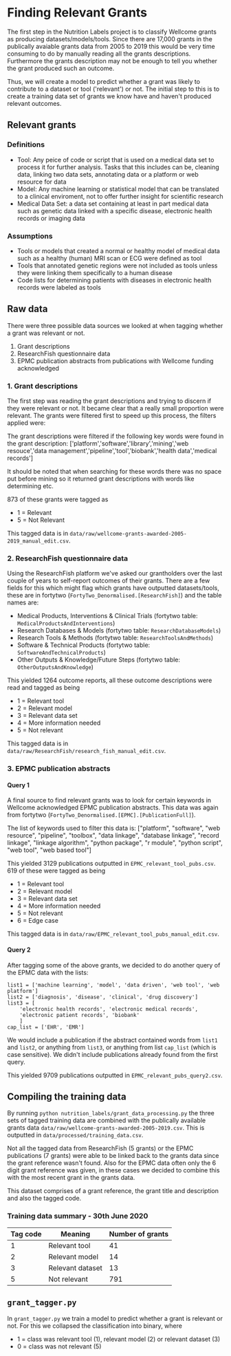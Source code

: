 # Finding Relevant Grants

The first step in the Nutrition Labels project is to classify Wellcome grants as producing datasets/models/tools. Since there are 17,000 grants in the publically avaiable grants data from 2005 to 2019 this would be very time consuming to do by manually reading all the grants descriptions. Furthermore the grants description may not be enough to tell you whether the grant produced such an outcome.

Thus, we will create a model to predict whether a grant was likely to contribute to a dataset or tool ('relevant') or not. The initial step to this is to create a training data set of grants we know have and haven't produced relevant outcomes.

## Relevant grants

### Definitions 

- Tool: Any peice of code or script that is used on a medical data set to process it for further analysis. Tasks that this includes can be, cleaning data, linking two data sets, annotating data or a platform or web resource for data
- Model: Any machine learning or statistical model that can be translated to a clinical enviroment, not to offer further insight for scientific research 
- Medical Data Set: a data set containing at least in part medical data such as genetic data linked with a specific disease, electronic health records or imaging data 

### Assumptions 

- Tools or models that created a normal or healthy model of medical data such as a healthy (human) MRI scan or ECG were defined as tool 
- Tools that annotated genetic regions were not included as tools unless they were linking them specifically to a human disease 
- Code lists for determining patients with diseases in electronic health records were labeled as tools 

## Raw data

There were three possible data sources we looked at when tagging whether a grant was relevant or not.

1. Grant descriptions
2. ResearchFish questionnaire data
3. EPMC publication abstracts from publications with Wellcome funding acknowledged

### 1. Grant descriptions

The first step was reading the grant descriptions and trying to discern if they were relevant or not. It became clear that a really small proportion were relevant. The grants were filtered first to speed up this process, the filters applied were:

The grant descriptions were filtered if the following key words were found in the grant description: 
['platform','software','library','mining','web resouce','data management','pipeline','tool','biobank','health data','medical records']

It should be noted that when searching for these words there was no space put before mining so it returned grant descriptions with words like determining etc. 

873 of these grants were tagged as
- 1 = Relevant
- 5 = Not Relevant

This tagged data is in `data/raw/wellcome-grants-awarded-2005-2019_manual_edit.csv`.

### 2. ResearchFish questionnaire data

Using the ResearchFish platform we've asked our grantholders over the last couple of years to self-report outcomes of their grants. There are a few fields for this which might flag which grants have outputted datasets/tools, these are in fortytwo (`FortyTwo_Denormalised.[ResearchFish]`) and the table names are:
- Medical Products, Interventions & Clinical Trials (fortytwo table: `MedicalProductsAndInterventions`)
- Research Databases & Models (fortytwo table: `ResearchDatabaseModels`)
- Research Tools & Methods (fortytwo table: `ResearchToolsAndMethods`)
- Software & Technical Products (fortytwo table: `SoftwareAndTechnicalProducts`)
- Other Outputs & Knowledge/Future Steps (fortytwo table: `OtherOutputsAndKnowledge`)

This yielded 1264 outcome reports, all these outcome descriptions were read and tagged as being
- 1 = Relevant tool
- 2 = Relevant model
- 3 = Relevant data set
- 4 = More information needed
- 5 = Not relevant

This tagged data is in `data/raw/ResearchFish/research_fish_manual_edit.csv`.

### 3. EPMC publication abstracts

#### Query 1
A final source to find relevant grants was to look for certain keywords in Wellcome acknowledged EPMC publication abstracts. This data was again from fortytwo (`FortyTwo_Denormalised.[EPMC].[PublicationFull]`).

The list of keywords used to filter this data is:
["platform", "software", "web resource", "pipeline", "toolbox", "data linkage", "database linkage", "record linkage", "linkage algorithm", "python package", "r module", "python script", "web tool", "web based tool"]


This yielded 3129 publications outputted in `EPMC_relevant_tool_pubs.csv`. 619 of these were tagged as being

- 1 = Relevant tool
- 2 = Relevant model
- 3 = Relevant data set
- 4 = More information needed
- 5 = Not relevant
- 6 = Edge case

This tagged data is in `data/raw/EPMC_relevant_tool_pubs_manual_edit.csv`.

#### Query 2

After tagging some of the above grants, we decided to do another query of the EPMC data with the lists:
```
list1 = ['machine learning', 'model', 'data driven', 'web tool', 'web platform']
list2 = ['diagnosis', 'disease', 'clinical', 'drug discovery']
list3 = [
    'electronic health records', 'electronic medical records',
    'electronic patient records', 'biobank'
    ]
cap_list = ['EHR', 'EMR']
```
We would include a publication if the abstract contained words from `list1` and `list2`, or anything from `list3`, or anything from list `cap_list` (which is case sensitive).
We didn't include publications already found from the first query.

This yielded 9709 publications outputted in `EPMC_relevant_pubs_query2.csv`.

## Compiling the training data

By running `python nutrition_labels/grant_data_processing.py` the three sets of tagged training data are combined with the publically available grants data `data/raw/wellcome-grants-awarded-2005-2019.csv`. This is outputted in `data/processed/training_data.csv`.

Not all the tagged data from ResearchFish (5 grants) or the EPMC publications (7 grants) were able to be linked back to the grants data since the grant reference wasn't found. Also for the EPMC data often only the 6 digit grant reference was given, in these cases we decided to combine this with the most recent grant in the grants data.

This dataset comprises of a grant reference, the grant title and description and also the tagged code.

### Training data summary - 30th June 2020 

| Tag code | Meaning | Number of grants |
|---|---|--- | 
| 1 | Relevant tool | 41 |
| 2 | Relevant model | 14 |
| 3 | Relevant dataset | 13 |
| 5 | Not relevant | 791 |


## `grant_tagger.py`

In `grant_tagger.py` we train a model to predict whether a grant is relevant or not. For this we collapsed the classification into binary, where 
- 1 = class was relevant tool (1), relevant model (2) or relevant dataset (3)
- 0 = class was not relevant (5)



